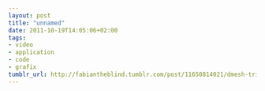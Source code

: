 ```yaml
---
layout: post
title: "unnamed"
date: 2011-10-19T14:05:06+02:00
tags:
- video
- application
- code
- grafix
tumblr_url: http://fabiantheblind.tumblr.com/post/11650814021/dmesh-triangle-mesh-based-image-generator-by
---
```


